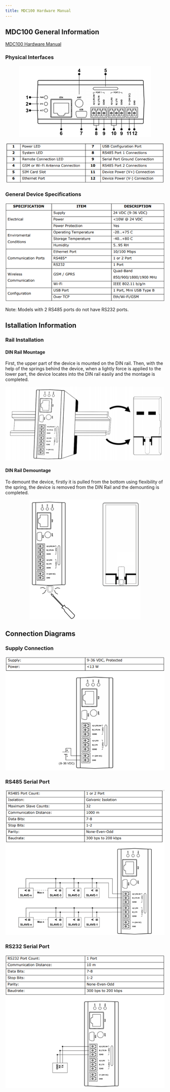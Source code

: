 ```yaml
---
title: MDC100 Hardware Manual
---
```

## MDC100 General Information

[MDC100 Hardware Manual](https://www.mikrodev.com/wp-content/uploads/2025/08/MIKRODEV_HM_MDC100_en.pdf)

### Physical Interfaces

<center>

![gateway-MDC100-hardware-011](/img/gateway-MDC100-hardware-011.png)

</center>

<center>

![gateway-MDC100-hardware-022](/img/gateway-MDC100-hardware-022.png)

</center>

### General Device Specifications

<center>

![gateway-MDC100-hardware-033](/img/gateway-MDC100-hardware-033.png)

</center>

Note: Models with 2 RS485 ports do not have RS232 ports.

## Istallation Information 

### Rail Installation

#### DIN Rail Mountage
First, the upper part of the device is mounted on the DIN rail. Then, with the help of the
springs behind the device, when a lightly force is applied to the lower part, the device
locates into the DIN rail easily and the montage is completed.

<center>

![gateway-MDC100-hardware-044](/img/gateway-MDC100-hardware-044.png)

</center>

#### DIN Rail Demountage
To demount the device, firstly it is pulled from the bottom using flexibility of the spring,
the device is removed from the DIN Rail and the demounting is completed.

<center>

![gateway-MDC100-hardware-055](/img/gateway-MDC100-hardware-055.png)

</center>

## Connection Diagrams

### Supply Connection

<center>

![gateway-MDC100-hardware-066](/img/gateway-MDC100-hardware-066.png)

</center>

### RS485 Serial Port

<center>

![gateway-MDC100-hardware-01](/img/gateway-MDC100-hardware-01.png)

</center>

### RS232 Serial Port

<center>

![gateway-MDC100-hardware-077](/img/gateway-MDC100-hardware-077.png)

</center>
